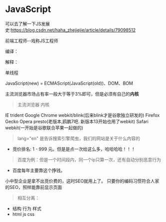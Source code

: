 # JavaScript

可以去了解一下JS发展史:https://blog.csdn.net/haha_zhejiejie/article/details/79098512

前端工程师--戏称JS工程师

编译：



解释：



单线程


JavaScript(new) = ECMAScript(JavaScript(old))、DOM、BOM


主流浏览器市场占有率一般大于等于3%即可，但是必须有自己的**内核**

> 主流浏览器          内核

IE                  trident
Google Chrome       webkit/blink(后来blink才是谷歌独立研发的)
Firefox             Gecko
Opera               presto(老版本,鸥鹏7吧. 新版本13开始也用了webkit)
Safari              webkit(一开始是谷歌联合苹果一起做的)


> lang="en"
    是告诉搜索引擎爬虫，我们的网站是关于什么内容的

- 竞价排名: 1 - 999 元。但是是点一次给这么多，哈哈哈哈！！！
> 百度为例：但是一个时间段内，同一个ip只算一次，还有自动分别恶意行为
- 百度每年主要靠这个挣钱。

小中型企业是拿不出竞价费的，这时SEO就用上了。
只要你的编码习惯符合人家的SEO，照样能靠前显示页面


> 相互分离：

- 结构        行为        样式  
- html        js          css